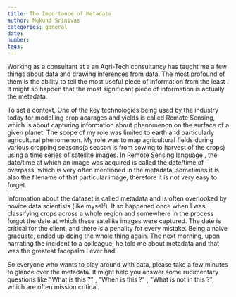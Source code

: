 ```yaml
---
title: The Importance of Metadata
author: Mukund Srinivas
categories: general
date:
number:
tags:
---
```

Working as a consultant at a an Agri-Tech consultancy has taught me a few things about data and drawing inferences from data. The most profound of them is the ability to tell the most useful piece of information from the least . It might so happen that the most significant piece of information is actually the metadata.

To set a context, One of the key technologies being used by the industry today for modelling crop acarages and yields is called Remote Sensing, which is about capturing information about  phenomenon on the surface of a given planet. The scope of my role was limited to earth and particularly agricultural phenomenon. My role was to  map agricultural fields during various cropping seasons(a season is from sowing to harvest of the crops) using a time series of satellite images. In Remote Sensing language , the date/time at which an image was acquired is called the date/time of overpass, which is very often mentioned in the metadata, sometimes it is also the filename of that particular image, therefore it is not very easy to forget.

Information about the dataset is called metadata and is often overlooked by novice data scientists (like myself). It so happened once when I was classifying crops across a whole region and somewhere in the process forgot the date at which these satellite images were captured. The date is critical for the client, and there is a penality for every mistake. Being a naive graduate, ended up doing the whole thing again. The next morning, upon narrating the incident to a colleague, he told me about metadata and that was the greatest facepalm I ever had.

So everyone who wants to play around with data, please take a few minutes to glance over the metadata. It might help you answer some rudimentary questions like "What is this ?" , "When is this ?" , "What is not in this ?", which are often mission critical.
